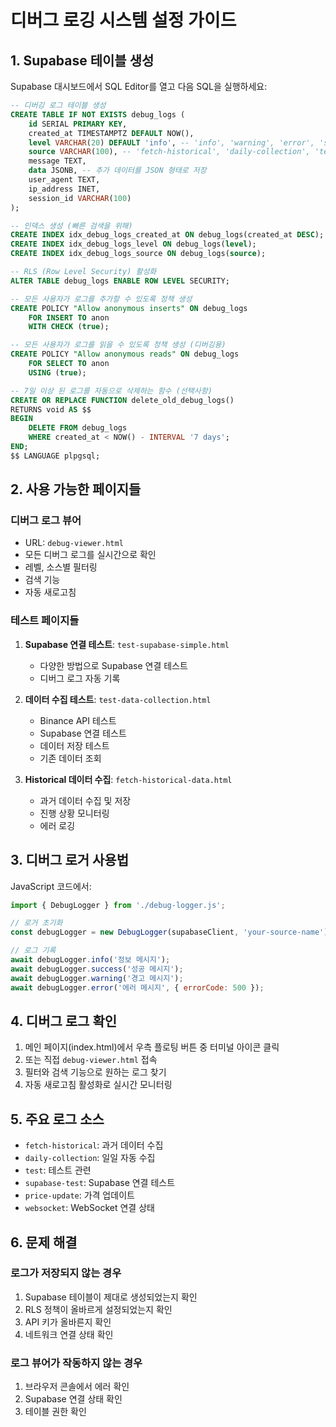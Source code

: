# 디버그 로깅 시스템 설정 가이드

## 1. Supabase 테이블 생성

Supabase 대시보드에서 SQL Editor를 열고 다음 SQL을 실행하세요:

```sql
-- 디버깅 로그 테이블 생성
CREATE TABLE IF NOT EXISTS debug_logs (
    id SERIAL PRIMARY KEY,
    created_at TIMESTAMPTZ DEFAULT NOW(),
    level VARCHAR(20) DEFAULT 'info', -- 'info', 'warning', 'error', 'success'
    source VARCHAR(100), -- 'fetch-historical', 'daily-collection', 'test', etc.
    message TEXT,
    data JSONB, -- 추가 데이터를 JSON 형태로 저장
    user_agent TEXT,
    ip_address INET,
    session_id VARCHAR(100)
);

-- 인덱스 생성 (빠른 검색을 위해)
CREATE INDEX idx_debug_logs_created_at ON debug_logs(created_at DESC);
CREATE INDEX idx_debug_logs_level ON debug_logs(level);
CREATE INDEX idx_debug_logs_source ON debug_logs(source);

-- RLS (Row Level Security) 활성화
ALTER TABLE debug_logs ENABLE ROW LEVEL SECURITY;

-- 모든 사용자가 로그를 추가할 수 있도록 정책 생성
CREATE POLICY "Allow anonymous inserts" ON debug_logs
    FOR INSERT TO anon
    WITH CHECK (true);

-- 모든 사용자가 로그를 읽을 수 있도록 정책 생성 (디버깅용)
CREATE POLICY "Allow anonymous reads" ON debug_logs
    FOR SELECT TO anon
    USING (true);

-- 7일 이상 된 로그를 자동으로 삭제하는 함수 (선택사항)
CREATE OR REPLACE FUNCTION delete_old_debug_logs()
RETURNS void AS $$
BEGIN
    DELETE FROM debug_logs 
    WHERE created_at < NOW() - INTERVAL '7 days';
END;
$$ LANGUAGE plpgsql;
```

## 2. 사용 가능한 페이지들

### 디버그 로그 뷰어
- URL: `debug-viewer.html`
- 모든 디버그 로그를 실시간으로 확인
- 레벨, 소스별 필터링
- 검색 기능
- 자동 새로고침

### 테스트 페이지들
1. **Supabase 연결 테스트**: `test-supabase-simple.html`
   - 다양한 방법으로 Supabase 연결 테스트
   - 디버그 로그 자동 기록

2. **데이터 수집 테스트**: `test-data-collection.html`
   - Binance API 테스트
   - Supabase 연결 테스트
   - 데이터 저장 테스트
   - 기존 데이터 조회

3. **Historical 데이터 수집**: `fetch-historical-data.html`
   - 과거 데이터 수집 및 저장
   - 진행 상황 모니터링
   - 에러 로깅

## 3. 디버그 로거 사용법

JavaScript 코드에서:

```javascript
import { DebugLogger } from './debug-logger.js';

// 로거 초기화
const debugLogger = new DebugLogger(supabaseClient, 'your-source-name');

// 로그 기록
await debugLogger.info('정보 메시지');
await debugLogger.success('성공 메시지');
await debugLogger.warning('경고 메시지');
await debugLogger.error('에러 메시지', { errorCode: 500 });
```

## 4. 디버그 로그 확인

1. 메인 페이지(index.html)에서 우측 플로팅 버튼 중 터미널 아이콘 클릭
2. 또는 직접 `debug-viewer.html` 접속
3. 필터와 검색 기능으로 원하는 로그 찾기
4. 자동 새로고침 활성화로 실시간 모니터링

## 5. 주요 로그 소스

- `fetch-historical`: 과거 데이터 수집
- `daily-collection`: 일일 자동 수집
- `test`: 테스트 관련
- `supabase-test`: Supabase 연결 테스트
- `price-update`: 가격 업데이트
- `websocket`: WebSocket 연결 상태

## 6. 문제 해결

### 로그가 저장되지 않는 경우
1. Supabase 테이블이 제대로 생성되었는지 확인
2. RLS 정책이 올바르게 설정되었는지 확인
3. API 키가 올바른지 확인
4. 네트워크 연결 상태 확인

### 로그 뷰어가 작동하지 않는 경우
1. 브라우저 콘솔에서 에러 확인
2. Supabase 연결 상태 확인
3. 테이블 권한 확인
